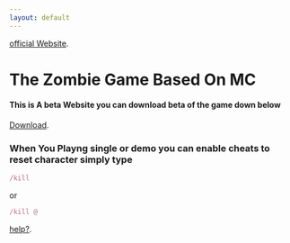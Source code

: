 ```yaml
---
layout: default
---
```

[official Website](https://sites.google.com/view/zombie-escape-game/home).
# The Zombie Game Based On MC
#### This is A beta Website you can download beta of the game down below
[Download](https://github.com/minowski/zom8i3-3scap3-b3ta/archive/refs/heads/main.zip).
### When You Playng single or demo you can enable cheats to reset character simply type
```ruby
/kill
```
or
```ruby
/kill @
```
[help?](./another-page.html).

